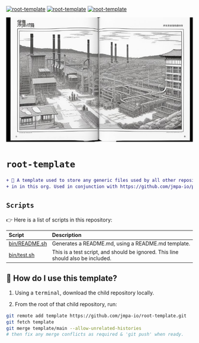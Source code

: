<!-- markdownlint-disable MD041 MD010 -->
[![root-template](https://github.com/jmpa-io/root-template/actions/workflows/.github/workflows/README.yml/badge.svg)](https://github.com/jmpa-io/root-template/actions/workflows/.github/workflows/README.yml)
[![root-template](https://github.com/jmpa-io/root-template/actions/workflows/.github/workflows/cicd.yml/badge.svg)](https://github.com/jmpa-io/root-template/actions/workflows/.github/workflows/cicd.yml)
[![root-template](https://github.com/jmpa-io/root-template/actions/workflows/.github/workflows/dependabot-automerge.yml/badge.svg)](https://github.com/jmpa-io/root-template/actions/workflows/.github/workflows/dependabot-automerge.yml)

<p align="center">
  <img src="docs/logo.png">
</p>

# `root-template`

```diff
+ 🧱 A template used to store any generic files used by all other repositories
+ in in this org. Used in conjunction with https://github.com/jmpa-io/pipelines.
```

## `Scripts`

👉 Here is a list of scripts in this repository:

Script|Description
:---|:---
[bin/README.sh](bin/README.sh) | Generates a README.md, using a README.md template.
[bin/test.sh](bin/test.sh) | This is a test script, and should be ignored. This line should also be included.

## 🧠 How do I use this template?

1. Using a <kbd>terminal</kbd>, download the child repository locally.

2. From the root of that child repository, run:
```bash
git remote add template https://github.com/jmpa-io/root-template.git
git fetch template
git merge template/main --allow-unrelated-histories
# then fix any merge conflicts as required & 'git push' when ready.
```
